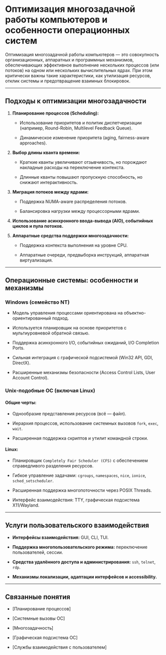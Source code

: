 # Оптимизация многозадачной работы компьютеров и особенности операционных систем

Оптимизация многозадачной работы компьютеров — это совокупность организационных, аппаратных и программных механизмов, обеспечивающих эффективное выполнение нескольких процессов (или потоков) на одном или нескольких вычислительных ядрах. При этом критически важны такие характеристики, как утилизация ресурсов, отклик системы и предотвращение взаимных блокировок.

---

## Подходы к оптимизации многозадачности

1. **Планирование процессов (Scheduling):**
    
    - Использование приоритетов и политик диспетчеризации (например, Round-Robin, Multilevel Feedback Queue).
        
    - Динамическое изменение приоритета (aging, fairness-aware approaches).
        
2. **Выбор длины кванта времени:**
    
    - Краткие кванты увеличивают отзывчивость, но порождают накладные расходы на переключение контекста.
        
    - Длинные кванты повышают пропускную способность, но снижают интерактивность.
        
3. **Миграция потоков между ядрами:**
    
    - Поддержка NUMA-aware распределения потоков.
        
    - Балансировка нагрузки между процессорными ядрами.
        
4. **Использование асинхронного ввода-вывода (AIO), событийных циклов и пула потоков.**
    
5. **Аппаратные средства поддержки многозадачности:**
    
    - Поддержка контекста выполнения на уровне CPU.
        
    - Аппаратные очереди, предвыборка инструкций, аппаратная виртуализация.
        

---

## Операционные системы: особенности и механизмы

### Windows (семейство NT)

- Модель управления процессами ориентирована на объектно-ориентированный подход.
    
- Используется планировщик на основе приоритетов с мультиуровневой обратной связью.
    
- Поддержка асинхронного I/O, событийных ожиданий, I/O Completion Ports.
    
- Сильная интеграция с графической подсистемой (Win32 API, GDI, DirectX).
    
- Расширенные механизмы безопасности (Access Control Lists, User Account Control).
    

### Unix-подобные ОС (включая Linux)

#### Общие черты:

- Однообразие представления ресурсов (всё — файл).
    
- Иерархия процессов, использование системных вызовов `fork`, `exec`, `wait`.
    
- Расширенная поддержка скриптов и утилит командной строки.
    

#### Linux:

- Планировщик `Completely Fair Scheduler (CFS)` с обеспечением справедливого разделения ресурсов.
    
- Гибкое управление задачами: `cgroups`, `namespaces`, `nice`, `ionice`, `sched_setscheduler`.
    
- Расширенная поддержка многопоточности через POSIX Threads.
    
- Интерфейс взаимодействия: TTY, графическая подсистема X11/Wayland.
    

---

## Услуги пользовательского взаимодействия

- **Интерфейсы взаимодействия:** GUI, CLI, TUI.
    
- **Поддержка многопользовательского режима:** переключение пользователей, сессии.
    
- **Средства удалённого доступа и администрирования:** `ssh`, `telnet`, `rdp`.
    
- **Механизмы локализации, адаптации интерфейсов и accessibility.**
    

---

## Связанные понятия

- [Планирование процессов]
    
- [Системные вызовы ОС]
    
- [Многозадачность]
    
- [Графическая подсистема ОС]
    
- [Службы взаимодействия с пользователем]